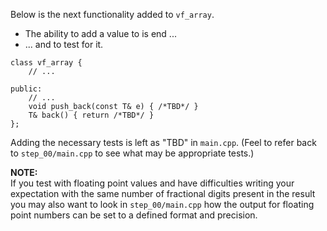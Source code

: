 Below is the next functionality added to `vf_array`.
-   The ability to add a value to is end ...
-   ... and to test for it.

```
class vf_array {
    // ...

public:
    // ...
    void push_back(const T& e) { /*TBD*/ }
    T& back() { return /*TBD*/ }
};
```

Adding the necessary tests is left as "TBD" in `main.cpp`.
(Feel to refer back to `step_00/main.cpp` to see what may be
appropriate tests.)

**NOTE:**\
If you test with floating point values and have difficulties
writing your expectation with the same number of fractional
digits present in the result you may also want to look in
`step_00/main.cpp` how the output for floating point numbers
can be set to a defined format and precision.

